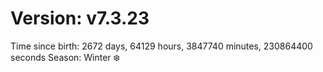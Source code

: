 # Version: v7.3.23
Time since birth: 2672 days, 64129 hours, 3847740 minutes, 230864400 seconds
Season: Winter ❄️

